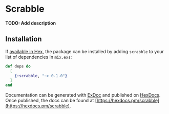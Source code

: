 # Scrabble

**TODO: Add description**

## Installation

If [available in Hex](https://hex.pm/docs/publish), the package can be installed
by adding `scrabble` to your list of dependencies in `mix.exs`:

```elixir
def deps do
  [
    {:scrabble, "~> 0.1.0"}
  ]
end
```

Documentation can be generated with [ExDoc](https://github.com/elixir-lang/ex_doc)
and published on [HexDocs](https://hexdocs.pm). Once published, the docs can
be found at [https://hexdocs.pm/scrabble](https://hexdocs.pm/scrabble).


